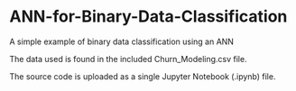 # ANN-for-Binary-Data-Classification
A simple example of binary data classification using an ANN

The data used is found in the included Churn_Modeling.csv file.

The source code is uploaded as a single Jupyter Notebook (.ipynb) file.
